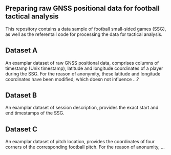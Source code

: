 Preparing raw GNSS positional data for football tactical analysis
---------------------------------------------------------
This repository contains a data sample of football small-sided games (SSG), as well as the referentail code for processing the data for tactical analysis.

Dataset A
---------------------------------------------------------
An examplar dataset of raw GNSS positional data, comprises columns of timestamp (Unix timestamp), latitude and longitude coordinates of a player during the SSG.
For the reason of anonymity, these latitude and longitude coordinates have been modified, which doesn not influence ...?

Dataset B
---------------------------------------------------------
An examplar dataset of session description, provides the exact start and end timestamps of the SSG.

Dataset C
---------------------------------------------------------
An examplar dataset of pitch location, provides the coordinates of four corners of the corresponding football pitch. For the reason of anonumity, ...

